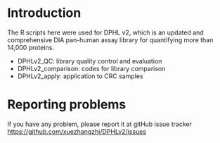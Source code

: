 # Introduction
The R scripts here were used for DPHL v2, which is an updated and comprehensive DIA pan-human assay library for quantifying more than 14,000 proteins.

+ DPHLv2_QC: library quality control and evaluation
+ DPHLv2_comparison: codes for library comparison
+ DPHLv2_apply: application to CRC samples

# Reporting problems
If you have any problem, please report it at gitHub issue tracker https://github.com/xuezhangzhi/DPHLv2/issues
